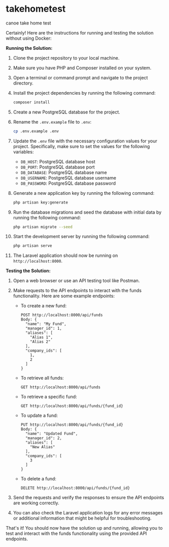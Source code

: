 # takehometest
canoe take home test

Certainly! Here are the instructions for running and testing the solution without using Docker:

**Running the Solution:**

1. Clone the project repository to your local machine.

2. Make sure you have PHP and Composer installed on your system.

3. Open a terminal or command prompt and navigate to the project directory.

4. Install the project dependencies by running the following command:
   ```bash
   composer install
   ```

5. Create a new PostgreSQL database for the project.

6. Rename the `.env.example` file to `.env`:
   ```bash
   cp .env.example .env
   ```

7. Update the `.env` file with the necessary configuration values for your project. Specifically, make sure to set the values for the following variables:
   - `DB_HOST`: PostgreSQL database host
   - `DB_PORT`: PostgreSQL database port
   - `DB_DATABASE`: PostgreSQL database name
   - `DB_USERNAME`: PostgreSQL database username
   - `DB_PASSWORD`: PostgreSQL database password

8. Generate a new application key by running the following command:
   ```bash
   php artisan key:generate
   ```

9. Run the database migrations and seed the database with initial data by running the following command:
   ```bash
   php artisan migrate --seed
   ```

10. Start the development server by running the following command:
    ```bash
    php artisan serve
    ```

11. The Laravel application should now be running on `http://localhost:8000`.

**Testing the Solution:**

1. Open a web browser or use an API testing tool like Postman.

2. Make requests to the API endpoints to interact with the funds functionality. Here are some example endpoints:

   - To create a new fund:
     ```
     POST http://localhost:8000/api/funds
     Body: {
       "name": "My Fund",
       "manager_id": 1,
       "aliases": [
         "Alias 1",
         "Alias 2"
       ],
       "company_ids": [
         1,
         2
       ]
     }
     ```

   - To retrieve all funds:
     ```
     GET http://localhost:8000/api/funds
     ```

   - To retrieve a specific fund:
     ```
     GET http://localhost:8000/api/funds/{fund_id}
     ```

   - To update a fund:
     ```
     PUT http://localhost:8000/api/funds/{fund_id}
     Body: {
       "name": "Updated Fund",
       "manager_id": 2,
       "aliases": [
         "New Alias"
       ],
       "company_ids": [
         3
       ]
     }
     ```

   - To delete a fund:
     ```
     DELETE http://localhost:8000/api/funds/{fund_id}
     ```

3. Send the requests and verify the responses to ensure the API endpoints are working correctly.

4. You can also check the Laravel application logs for any error messages or additional information that might be helpful for troubleshooting.

That's it! You should now have the solution up and running, allowing you to test and interact with the funds functionality using the provided API endpoints.
